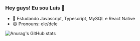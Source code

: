 ### Hey guys! Eu sou Luís 👋

- 🌱 Estudando Javascript, Typescript, MySQL e React Native
- 😄 Pronouns: ele/dele

![Anurag's GitHub stats](https://github-readme-stats.vercel.app/api?username=luish87508931&show_icons=true&theme=dracula)
